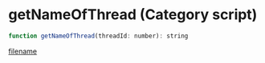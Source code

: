 # getNameOfThread (Category script)

```js
function getNameOfThread(threadId: number): string
```

[filename](getNameOfThread_m.md ':include')